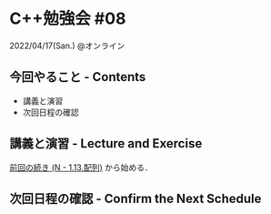 # C++勉強会 #08

2022/04/17(San.) @オンライン

## 今回やること - Contents

- 講義と演習
- 次回日程の確認

## 講義と演習 - Lecture and Exercise

[前回の続き (N - 1.13.配列)](https://atcoder.jp/contests/apg4b/tasks/APG4b_n) から始める．

## 次回日程の確認 - Confirm the Next Schedule

